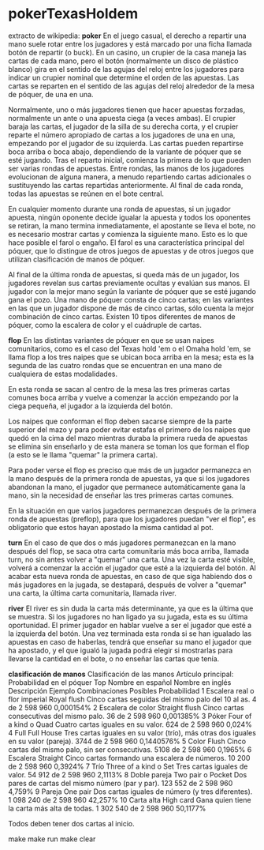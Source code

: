 # pokerTexasHoldem

extracto de wikipedia:
**poker**
En el juego casual, el derecho a repartir una mano suele rotar entre los jugadores y está marcado por una ficha llamada botón de repartir (o buck). En un casino, un crupier de la casa maneja las cartas de cada mano, pero el botón (normalmente un disco de plástico blanco) gira en el sentido de las agujas del reloj entre los jugadores para indicar un crupier nominal que determine el orden de las apuestas. Las cartas se reparten en el sentido de las agujas del reloj alrededor de la mesa de póquer, de una en una.

Normalmente, uno o más jugadores tienen que hacer apuestas forzadas, normalmente un ante o una apuesta ciega (a veces ambas). El crupier baraja las cartas, el jugador de la silla de su derecha corta, y el crupier reparte el número apropiado de cartas a los jugadores de una en una, empezando por el jugador de su izquierda. Las cartas pueden repartirse boca arriba o boca abajo, dependiendo de la variante de póquer que se esté jugando. Tras el reparto inicial, comienza la primera de lo que pueden ser varias rondas de apuestas. Entre rondas, las manos de los jugadores evolucionan de alguna manera, a menudo repartiendo cartas adicionales o sustituyendo las cartas repartidas anteriormente. Al final de cada ronda, todas las apuestas se reúnen en el bote central.

En cualquier momento durante una ronda de apuestas, si un jugador apuesta, ningún oponente decide igualar la apuesta y todos los oponentes se retiran, la mano termina inmediatamente, el apostante se lleva el bote, no es necesario mostrar cartas y comienza la siguiente mano. Esto es lo que hace posible el farol o engaño. El farol es una característica principal del póquer, que lo distingue de otros juegos de apuestas y de otros juegos que utilizan clasificación de manos de póquer.

Al final de la última ronda de apuestas, si queda más de un jugador, los jugadores revelan sus cartas previamente ocultas y evalúan sus manos. El jugador con la mejor mano según la variante de póquer que se esté jugando gana el pozo. Una mano de póquer consta de cinco cartas; en las variantes en las que un jugador dispone de más de cinco cartas, sólo cuenta la mejor combinación de cinco cartas. Existen 10 tipos diferentes de manos de póquer, como la escalera de color y el cuádruple de cartas.

**flop**
En las distintas variantes de póquer en que se usan naipes comunitarios, como es el caso del Texas hold 'em o el Omaha hold 'em, se llama flop a los tres naipes que se ubican boca arriba en la mesa; esta es la segunda de las cuatro rondas que se encuentran en una mano de cualquiera de estas modalidades.

En esta ronda se sacan al centro de la mesa las tres primeras cartas comunes boca arriba y vuelve a comenzar la acción empezando por la ciega pequeña, el jugador a la izquierda del botón.

Los naipes que conforman el flop deben sacarse siempre de la parte superior del mazo y para poder evitar estafas el primero de los naipes que quedó en la cima del mazo mientras duraba la primera rueda de apuestas se elimina sin enseñarlo y de esta manera se toman los que forman el flop (a esto se le llama "quemar" la primera carta).

Para poder verse el flop es preciso que más de un jugador permanezca en la mano después de la primera ronda de apuestas, ya que si los jugadores abandonan la mano, el jugador que permanece automáticamente gana la mano, sin la necesidad de enseñar las tres primeras cartas comunes.

En la situación en que varios jugadores permanezcan después de la primera ronda de apuestas (preflop), para que los jugadores puedan "ver el flop", es obligatorio que estos hayan apostado la misma cantidad al pot.

**turn**
En el caso de que dos o más jugadores permanezcan en la mano después del flop, se saca otra carta comunitaria más boca arriba, llamada turn, no sin antes volver a "quemar" una carta. Una vez la carta esté visible, volverá a comenzar la acción el jugador que esté a la izquierda del botón. Al acabar esta nueva ronda de apuestas, en caso de que siga habiendo dos o más jugadores en la jugada, se destapará, después de volver a "quemar" una carta, la última carta comunitaria, llamada river.

**river**
El river es sin duda la carta más determinante, ya que es la última que se muestra. Si los jugadores no han ligado ya su jugada, esta es su última oportunidad. El primer jugador en hablar vuelve a ser el jugador que esté a la izquierda del botón. Una vez terminada esta ronda si se han igualado las apuestas en caso de haberlas, tendrá que enseñar su mano el jugador que ha apostado, y el que igualó la jugada podrá elegir si mostrarlas para llevarse la cantidad en el bote, o no enseñar las cartas que tenía.

**clasificación de manos**
Clasificación de las manos
Artículo principal: Probabilidad en el póquer
Top	Nombre en español	Nombre en inglés	Descripción	Ejemplo	Combinaciones Posibles	Probabilidad
1	Escalera real o flor imperial	Royal flush	Cinco cartas seguidas del mismo palo del 10 al as.		4 de 2 598 960	0,000154%
2	Escalera de color	Straight flush	Cinco cartas consecutivas del mismo palo.		36 de 2 598 960	0,001385%
3	Póker	Four of a kind o Quad	Cuatro cartas iguales en su valor.		624 de 2 598 960	0,024%
4	Full	Full House	Tres cartas iguales en su valor (trío), más otras dos iguales en su valor (pareja).		3744 de 2 598 960	0,1440576%
5	Color	Flush	Cinco cartas del mismo palo, sin ser consecutivas.		5108 de 2 598 960	0,1965%
6	Escalera	Straight	Cinco cartas formando una escalera de números.		10 200 de 2 598 960	0,3924%
7	Trío	Three of a kind o Set	Tres cartas iguales de valor.		54 912 de 2 598 960	2,1113%
8	Doble pareja	Two pair o Pocket	Dos pares de cartas del mismo número (par y par).		123 552 de 2 598 960	4,759%
9	Pareja	One pair	Dos cartas iguales de número (y tres diferentes).		1 098 240 de 2 598 960	42,257%
10	Carta alta	High card	Gana quien tiene la carta más alta de todas.		1 302 540 de 2 598 960	50,1177%

Todos deben tener dos cartas al inicio.

make
make run
make clear
